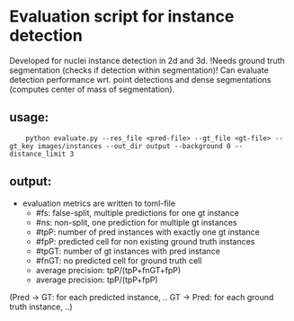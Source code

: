 Evaluation script for instance detection
=====================================================

Developed for nuclei instance detection in 2d and 3d.
!Needs ground truth segmentation (checks if detection within segmentation)!
Can evaluate detection performance wrt. point detections and dense segmentations (computes center of mass of segmentation).

usage:
-------

``` shell
    python evaluate.py --res_file <pred-file> --gt_file <gt-file> --gt_key images/instances --out_dir output --background 0 --distance_limit 3
```

output:
--------
- evaluation metrics are written to toml-file
  - #fs: false-split, multiple predictions for one gt instance
  - #ns: non-split, one prediction for multiple gt instances
  - #tpP: number of pred instances with exactly one gt instance
  - #fpP: predicted cell for non existing ground truth instances
  - #tpGT: number of gt instances with pred instance
  - #fnGT: no predicted cell for ground truth cell
  - average precision: tpP/(tpP+fnGT+fpP)
  - average precision: tpP/(tpP+fpP)

(Pred -> GT: for each predicted instance, ..
GT -> Pred: for each ground truth instance, ..)
